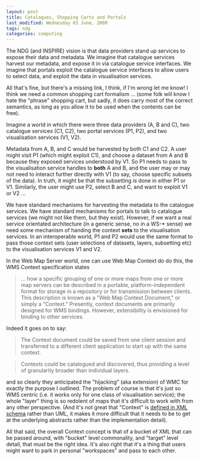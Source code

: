 ```yaml
---
layout: post
title: Catalogues, Shopping Carts and Portals
last_modified: Wednesday 03 June, 2009
tags: ndg
categories: computing
---
```


The NDG (and INSPIRE) vision is that data providers stand up
services to expose their data and metadata. We imagine that catalogue
services harvest our metadata, and expose it in via catalogue
service interfaces. We imagine that portals exploit the catalogue service
interfaces to allow users to select data, and exploit the data in
visualisation services.

All that's fine, but there's a missing link, I think, if I'm wrong let me know!
I think we need a common shopping cart formalism ... (some folk will know
I hate the "phrase" shopping cart, but sadly, it does carry most of the correct semantics, as long as you allow it to be used when the contents can be free).

Imagine a world in which there were three data providers (A, B and C),
two catalogue services (C1, C2), two portal services (P1, P2),
and two visualisation services (V1, V2).

Metadata from A, B, and C would be harvested by both C1 and C2. A user
might visit P1 (which might exploit C1), and choose a dataset
from A and B because they exposed services understood by V1. So P1 needs
to pass to the visualisation service handles to **both** A and B, and
the user may or may not need to interact further directly with V1 (to say,
choose specific subsets of the data). In truth, it might be that
the subsetting is done in either P1 or V1. Similarly, the user might use P2, select B and C, and want to exploit
V1 or V2 ...

We have standard mechanisms for harvesting the metadata to the catalogue
services. We have standard mechanisms for portals to talk to catalogue
services (we might not like them, but they exist). However, if we want
a real service orientated architecture (in a generic sense, no in a
 WS-* sense) we need some mechanism of handing the context **sets**
to the visualisation services. In an interoperable world, P1 and P2 would
 use the same format to pass those context sets (user selections of
datasets, layers, subsetting etc) to the visualisation services V1 and V2.

In the Web Map Server world, one can use Web Map Context do do this, the
WMS Context specification states<blockquote>... how a specific grouping of one or more maps from one or
more map servers can be described in a portable, platform-independent format
for storage in a repository or for transmission between clients.
This description is known as a "Web Map Context Document," or simply
a "Context." Presently, context documents are primarily designed for
WMS bindings. However, extensibility is envisioned for binding to other
services.
</blockquote>

Indeed it goes on to say:<blockquote>The Context document could be saved from one client session and transferred
to a different client application to start up with the same context.</blockquote>
<blockquote> Contexts could be catalogued and discovered, thus providing a level of
granularity broader than individual layers.
</blockquote>

and so clearly they anticipated the "hijacking" (aka extension) of WMC for
exactly the purpose I outlined.  The problem of course is that it's
just so WMS centric (i.e. it works only for one class of visualisation
service); the whole "layer" thing is so redolent of maps that
it's difficult to work with from any other perspective. (And it's not
great that "Context" is [defined in XML schema](http://schemas.opengeospatial.net/context/1.1.0/context.xsd) rather than UML, it makes it
more difficult that it needs to be to get at the underlying abstracts
rather than the implementation detail).

All that said, the overall Context concept is that of a bucket of XML that can be passed around, with "bucket" level commonality, and "target" level detail, that must be the right idea. It's also right that it's a thing that users might want to park in personal "workspaces" and pass to each other.
